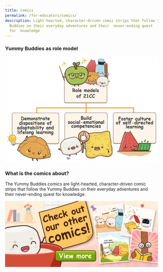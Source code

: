 ```yaml
---
title: Comics
permalink: /for-educators/comics/
description: Light-hearted, character-driven comic strips that follow the Yummy
  Buddies on their everyday adventures and their  never-ending quest
  for  knowledge
---
```

### Yummy Buddies as role model
![](/images/Website/educator_comics.jpg)

### What is the comics about?
The Yummy Buddies comics are light-hearted, character-driven comic strips that follow the Yummy Buddies on their everyday adventures and their&nbsp;never-ending quest for&nbsp;knowledge.

<a href="/yummy-bites/bouncy/family/"><img alt="" src="/images/Website/cta_comics.jpg"></a>
